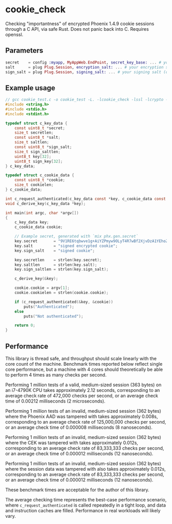 # cookie_check

Checking "importantness" of encrypted Phoenix 1.4.9 cookie sessions through a C API, via safe Rust. Does not panic back into C. Requires openssl.

## Parameters

```elixir
secret    = config :myapp, MyAppWeb.EndPoint, secret_key_base: ... # your secret key
salt      = plug Plug.Session, encryption_salt: ... # your encryption salt (often "signed encrypted cookie")
sign_salt = plug Plug.Session, signing_salt: ... # your signing salt (often "signed cookie")
```

## Example usage

```c
// gcc cookie_test.c -o cookie_test -L. -lcookie_check -lssl -lcrypto -ldl -lpthread
#include <string.h>
#include <stdio.h>
#include <stdint.h>

typedef struct c_key_data {
    const uint8_t *secret;
    size_t secretlen;
    const uint8_t *salt;
    size_t saltlen;
    const uint8_t *sign_salt;
    size_t sign_saltlen;
    uint8_t key[32];
    uint8_t sign_key[32];
} c_key_data;

typedef struct c_cookie_data {
    const uint8_t *cookie;
    size_t cookielen;
} c_cookie_data;

int c_request_authenticated(c_key_data const *key, c_cookie_data const *cookie);
void c_derive_key(c_key_data *key);

int main(int argc, char *argv[])
{
    c_key_data key;
    c_cookie_data cookie;

    // Example secret, generated with `mix phx.gen.secret`
    key.secret       = "9V1RE6tqbwve1g+AiYZPmyw9OLyT4R7wBf2XjvDzA1YEhoZJBb989pcu8TT8TNj+";
    key.salt         = "signed encrypted cookie";
    key.sign_salt    = "signed cookie";

    key.secretlen    = strlen(key.secret);
    key.saltlen      = strlen(key.salt);
    key.sign_saltlen = strlen(key.sign_salt);

    c_derive_key(&key);

    cookie.cookie = argv[1];
    cookie.cookielen = strlen(cookie.cookie);

    if (c_request_authenticated(&key, &cookie))
        puts("Authenticated");
    else
        puts("Not authenticated");

    return 0;
}
```

## Performance

This library is thread safe, and throughput should scale linearly with the core count of the machine. Benchmark times reported below reflect single core performance, but a machine with 4 cores should theoretically be able to perform 4 times as many checks per second.

Performing 1 million tests of a valid, medium-sized session (363 bytes) on an i7-4790K CPU takes approximately 2.12 seconds, corresponding to an average check rate of 472,000 checks per second, or an average check time of 0.00212 milliseconds (2 microseconds).

Performing 1 million tests of an invalid, medium-sized session (362 bytes) where the Phoenix AAD was tampered with takes approximately 0.008s, corresponding to an average check rate of 125,000,000 checks per second, or an average check time of 0.000008 milliseconds (8 nanoseconds).

Performing 1 million tests of an invalid, medium-sized session (362 bytes) where the CEK was tampered with takes approximately 0.012s, corresponding to an average check rate of 83,333,333 checks per second, or an average check time of 0.000012 milliseconds (12 nanoseconds).

Performing 1 million tests of an invalid, medium-sized session (362 bytes) where the session data was tampered with also takes approximately 0.012s, corresponding to an average check rate of 83,333,333 checks per second, or an average check time of 0.000012 milliseconds (12 nanoseconds).

These benchmark times are acceptable for the author of this library.

The average checking time represents the best-case performance scenario, where `c_request_authenticated` is called repeatedly in a tight loop, and data and instruction caches are filled. Performance in real workloads will likely vary.
